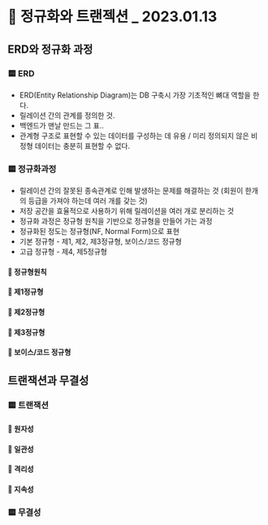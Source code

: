 # 📄 정규화와 트랜젝션 _ 2023.01.13

## ERD와 정규화 과정

### 🟨 ERD
* ERD(Entity Relationship Diagram)는 DB 구축시 가장 기초적인 뼈대 역할을 한다. 
* 릴레이션 간의 관계를 정의한 것.
* 백엔드가 맨날 만드는 그 표..
* 관계형 구조로 표현할 수 있는 데이터를 구성하는 데 유용 / 미리 정의되지 않은 비정형 데이터는 충분히 표현할 수 없다.

### 🟨 정규화과정
* 릴레이션 간의 잘못된 종속관계로 인해 발생하는 문제를 해결하는 것 (회원이 한개의 등급을 가져야 하는데 여러 개를 갖는 것)
* 저장 공간을 효율적으로 사용하기 위해 릴레이션을 여러 개로 분리하는 것
* 정규화 과정은 정규형 원칙을 기반으로 정규형을 만들어 가는 과정
* 정규화된 정도는 정규형(NF, Normal Form)으로 표현
* 기본 정규형 - 제1, 제2, 제3정규형, 보이스/코드 정규형
* 고급 정규형 - 제4, 제5정규형

#### 🔸 정규형원칙

#### 🔸 제1정규형

#### 🔸 제2정규형

#### 🔸 제3정규형

#### 🔸 보이스/코드 정규형

## 트랜잭션과 무결성

### 🟨 트랜잭션

#### 🔸 원자성
#### 🔸 일관성
#### 🔸 격리성
#### 🔸 지속성

### 🟨 무결성